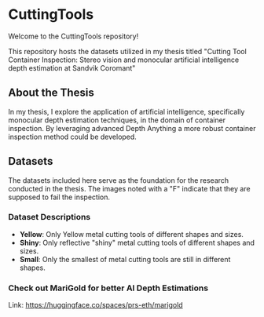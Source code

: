 # CuttingTools
Welcome to the CuttingTools repository!

This repository hosts the datasets utilized in my thesis titled "Cutting Tool Container Inspection: Stereo vision and monocular artificial intelligence depth estimation at Sandvik Coromant" 

## About the Thesis
In my thesis, I explore the application of artificial intelligence, specifically monocular depth estimation techniques, in the domain of container inspection. By leveraging advanced Depth Anything a more robust container inspection method could be developed.

## Datasets
The datasets included here serve as the foundation for the research conducted in the thesis. The images noted with a "F" indicate that they are supposed to fail the inspection.

### Dataset Descriptions
- **Yellow**: Only Yellow metal cutting tools of different shapes and sizes.
- **Shiny**: Only reflective "shiny" metal cutting tools of different shapes and sizes.
- **Small**: Only the smallest of metal cutting tools are still in different shapes.

### Check out MariGold for better AI Depth Estimations
Link: https://huggingface.co/spaces/prs-eth/marigold
